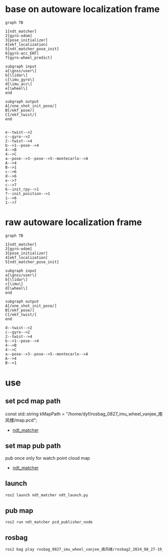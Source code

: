# base on autoware localization frame

```mermaid
graph TB

1[ndt_matcher]
2[gyro-odom]
3[pose_initializer]
4[ekf_localization]
5[ndt_matcher_pose_init]
6[gyro-acc_EKF]
7[gyro-wheel_predict]

subgraph input
a[\gnss/user\]
b[\lidar\]
c[\imu_gyro\]
d[\imu_acc\]
e[\wheel\]
end

subgraph output
A[/one_shot_init_pose/]
B[/ekf_pose/]
C[/ekf_twist/]
end


e--twist-->2
c--gyro-->2
2--twist-->4
b-->1--pose-->4
4-->B
4-->C
a--pose-->3--pose-->5--montecarlo-->A
A-->4
B-->1
c-->6
d-->6
e-->7
c-->7
6--init_rpy-->1
7--init_position-->1
1-->6
1-->7

```


# raw autoware localization frame

```mermaid
graph TB

1[ndt_matcher]
2[gyro-odom]
3[pose_initializer]
4[ekf_localization]
5[ndt_matcher_pose_init]

subgraph input
a[\gnss/user\]
b[\lidar\]
c[\imu\]
d[\wheel\]
end

subgraph output
A[/one_shot_init_pose/]
B[/ekf_pose/]
C[/ekf_twist/]
end

d--twist-->2
c--gyro-->2
2--twist-->4
b-->1--pose-->4
4-->B
4-->C
a--pose-->3--pose-->5--montecarlo-->A
A-->4
B-->1

```

# use

## set pcd map path
const std::string kMapPath = "/home/dyf/rosbag_0827_imu_wheel_vanjee_南风楼/map.pcd";
- [ndt_matcher](/src/ndt_matcher/src/ndt_matcher.cpp)

## set map pub path
pub once only for watch point cloud map
- [ndt_matcher](/src/ndt_matcher/src/pcd_publisher_node.cpp)

## launch
``` bash
ros2 launch ndt_matcher ndt_launch.py
```
## pub map
``` bash
ros2 run ndt_matcher pcd_publisher_node
```

## rosbag 
``` bash
ros2 bag play rosbag_0827_imu_wheel_vanjee_南风楼/rosbag2_2024_08_27-19_42_33/
```
